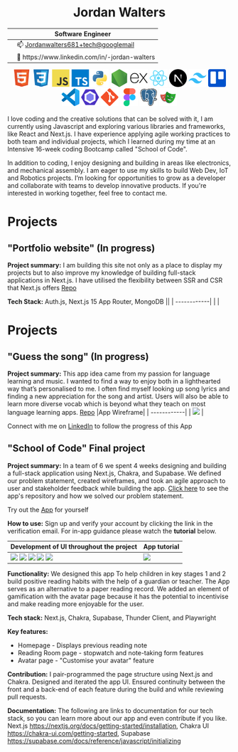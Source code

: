 <div align="center">
    <h1>Jordan Walters</h1>
</div>


<div align="center">
    <table>
        <thead>
            <tr>
                <th colspan=2>Software Engineer</th>
            </tr>
        </thead>
        <tbody>
            <tr>
                <td rowspan=3><img src="https://komarev.com/ghpvc/?username=Jordan-Walters-23&color=0c8d82&style=for-the-badge&abbreviated=true" alt="" /></td>
            </tr>
            <tr>
                <td>📫 <a href="mailto:Jordanwalters681@googlemail">Jordanwalters681+tech@googlemail</a> </td>
            </tr>
            <tr>
                <td>🤝 https://www.linkedin.com/in/-jordan-walters</td>
            </tr>
        </tbody>
    </table>

<!-- Tech stack -->

<img src="https://github.com/devicons/devicon/blob/master/icons/html5/html5-original.svg" alt="html" height="40" width="40"/>
<img src="https://github.com/devicons/devicon/blob/master/icons/css3/css3-original.svg" alt="css" height="40" width="40"/>
<img src="https://github.com/devicons/devicon/blob/master/icons/javascript/javascript-original.svg" alt="javascript" height="40" width="40"/>
<img src="https://github.com/devicons/devicon/blob/master/icons/typescript/typescript-original.svg" alt="typescript" height="40" width="40"/>
<img src="https://github.com/devicons/devicon/blob/master/icons/python/python-original.svg" alt="python" height="40" width="40"/>
<img src="https://github.com/devicons/devicon/blob/master/icons/nodejs/nodejs-original.svg" alt="nodejs" height="40" width="40"/>
<img src="https://github.com/devicons/devicon/blob/master/icons/express/express-original.svg" alt="express" height="40" width="40"/>
<img src="https://github.com/devicons/devicon/blob/master/icons/react/react-original.svg" alt="react" height="40" width="40"/>
<img src="https://github.com/devicons/devicon/blob/master/icons/nextjs/nextjs-original.svg" alt="nextjs" height="40" width="40"/>
<img src="https://github.com/devicons/devicon/blob/master/icons/tailwindcss/tailwindcss-original.svg" alt="tailwind" height="40" width="40"/>
<img src="https://github.com/devicons/devicon/blob/master/icons/trello/trello-plain.svg" alt="trello" height="40" width="40"/>
<img src="https://github.com/devicons/devicon/blob/master/icons/vscode/vscode-original.svg" alt="vscode" height="40" width="40"/>
<img src="https://github.com/devicons/devicon/blob/master/icons/eslint/eslint-original.svg" alt="eslint" height="40" width="40"/>
<img src="https://github.com/devicons/devicon/blob/master/icons/git/git-original.svg" alt="git" height="40" width="40"/>
<img src="https://github.com/devicons/devicon/blob/master/icons/figma/figma-original.svg" alt="figma" height="40" width="40"/>
<img src="https://github.com/devicons/devicon/blob/master/icons/postgresql/postgresql-original.svg" alt="postgresql" height="40" width="40"/>
<img src="https://github.com/devicons/devicon/blob/master/icons/playwright/playwright-original.svg" alt="playwright" height="40" width="40"/>
</div>

</br>
I love coding and the creative solutions that can be solved with it, I am currently using Javascript and exploring various libraries and frameworks, like React and Next.js. I have experience applying agile working practices to both team and individual projects, which I learned during my time at an Intensive 16-week coding Bootcamp called "School of Code".

In addition to coding, I enjoy designing and building in areas like electronics, and mechanical assembly. I am eager to use my skills to build Web Dev, IoT and Robotics projects. I’m looking for opportunities to grow as a developer and collaborate with teams to develop innovative products. If you're interested in working together, feel free to contact me.

# Projects
## "Portfolio website" (In progress)
<b>Project summary:</b> I am building this site not only as a place to display my projects but to also improve my knowledge of building full-stack applications in Next.js. I have utilised the flexibility between SSR and CSR  that Next.js offers [Repo](https://github.com/Jordan-Walters-23/full-stack-next-js-app)

<b>Tech Stack:</b> Auth.js, Next.js 15 App Router, MongoDB
||
| ------------|
| <!--<img src="https://github.com/Jordan-Walters-23/Jordan-Walters-23/assets/128825567/673d677a-5403-46f6-8fab-9bc298c3f4bc">--> |

# Projects
## "Guess the song" (In progress)
<b>Project summary:</b> This app idea came from my passion for language learning and music. I wanted to find a way to enjoy both in a lighthearted way that’s personalised to me. I often find myself looking up song lyrics and finding a new appreciation for the song and artist. Users will also be able to learn more diverse vocab which is beyond what they teach on most language learning apps. [Repo](https://github.com/Jordan-Walters-23/guess-the-song)
|App Wireframe|
| ------------|
| <img src="https://github.com/Jordan-Walters-23/Jordan-Walters-23/assets/128825567/673d677a-5403-46f6-8fab-9bc298c3f4bc"> |

Connect with me on [LinkedIn](https://www.linkedin.com/in/-jordan-walters) to follow the progress of this App

## "School of Code" Final project
<b>Project summary:</b> In a team of 6 we spent 4 weeks designing and building a full-stack application 
using Next.js, Chakra, and Supabase. We defined our problem statement, created wireframes, and took an agile approach to user and stakeholder feedback while building the app. [Click here](https://github.com/SchoolOfCode/reading-room-app) to see the app's repository and how we solved our problem statement. 

Try out the [App](https://reading-room-app.vercel.app/) for yourself

<b>How to use:</b> Sign up and verify your account by clicking the link in the verification email. For in-app guidance please watch the <b>tutorial</b> below.

| Development of UI throughout the project| App tutorial                                                                                                                           |
| ----------------------------------------| -------------------------------------------------------------------------------------------------------------------------------------  |
|  <img src="https://github.com/Jordan-Walters-23/Jordan-Walters-23/assets/128825567/973ac8b1-b211-4fa6-94b8-b444d0602a1b" height="250"> <img src="https://github.com/Jordan-Walters-23/Jordan-Walters-23/assets/128825567/c66294b3-fbfb-44ac-994d-afb418cbe6fa" height="250"> <img src="https://github.com/Jordan-Walters-23/Jordan-Walters-23/assets/128825567/7569bfe9-3fe6-4e1a-b18f-149cd90db3f3" height="250"> <img src="https://github.com/Jordan-Walters-23/Jordan-Walters-23/assets/128825567/ae7fa1c7-9cfa-452b-ac34-e1561d10f9b1" height="250"> <img src="https://github.com/Jordan-Walters-23/Jordan-Walters-23/assets/128825567/81b0b908-0810-47d5-af63-664476ed34cf" height="250"> | <img src="https://github.com/Jordan-Walters-23/Jordan-Walters-23/assets/128825567/4106ddaa-7849-433f-a83d-cdb4964a40d5"> |


<b>Functionality:</b> We designed this app To help children in key stages 1 and 2 build positive reading habits with the help of a guardian or teacher. The App serves as an alternative to a paper reading record. We added an element of gamification with the avatar page because it has the potential to incentivise and make reading more enjoyable for the user.

<b>Tech stack:</b> Next.js, Chakra, Supabase, Thunder Client, and Playwright

<b>Key features:</b> 
* Homepage - Displays previous reading note
* Reading Room page - stopwatch and note-taking form features
* Avatar page - "Customise your avatar" feature


<b>Contribution:</b> I pair-programmed the page structure using Next.js and Chakra. Designed and iterated the app UI. Ensured continuity between the front and a back-end of each feature during the build and while reviewing pull requests.

<b>Documentation:</b> The following are links to documentation for our tech stack, so you can learn more about our app and even contribute if you like. Next.js https://nextjs.org/docs/getting-started/installation, Chakra UI https://chakra-ui.com/getting-started, Supabase https://supabase.com/docs/reference/javascript/initializing
